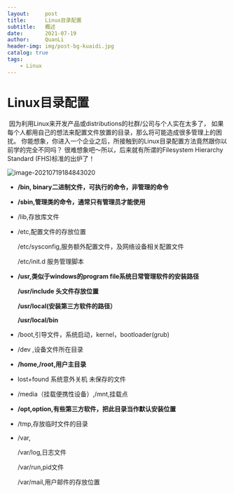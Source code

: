 ```yaml
---
layout:     post
title:      Linux目录配置
subtitle:   概述
date:       2021-07-19
author:     QuanLi
header-img: img/post-bg-kuaidi.jpg
catalog: true
tags:
    - Linux
---
```


# Linux目录配置

​	因为利用Linux来开发产品或distributions的社群/公司与个人实在太多了， 如果每个人都用自己的想法来配置文件放置的目录，那么将可能造成很多管理上的困扰。 你能想象，你进入一个企业之后，所接触到的Linux目录配置方法竟然跟你以前学的完全不同吗？ 很难想象吧～所以，后来就有所谓的Filesystem Hierarchy Standard (FHS)标准的出炉了！

![image-20210719184843020](https://i.loli.net/2021/07/19/3MKfxsq6AlJdvBk.png)

- **/bin, binary二进制文件，可执行的命令，非管理的命令** 

- **/sbin,管理类的命令，通常只有管理员才能使用** 

- /lib,存放库文件

- /etc,配置文件的存放位置

    /etc/sysconfig,服务额外配置文件，及网络设备相关配置文件   

    /etc/init.d 服务管理脚本

- **/usr,类似于windows的program file系统日常管理软件的安装路径**

    **/usr/include  头文件存放位置** 

   **/usr/local(安装第三方软件的路径）** 

   **/usr/local/bin** 

- /boot,引导文件，系统启动，kernel，bootloader(grub)

- /dev ,设备文件所在目录

- **/home,/root,用户主目录**  

- lost+found 系统意外关机 未保存的文件

- /media（挂载便携性设备）,/mnt,挂载点

- **/opt,option,有些第三方软件，把此目录当作默认安装位置**

- /tmp,存放临时文件的目录

- /var,

    /var/log,日志文件

    /var/run,pid文件

    /var/mail,用户邮件的存放位置